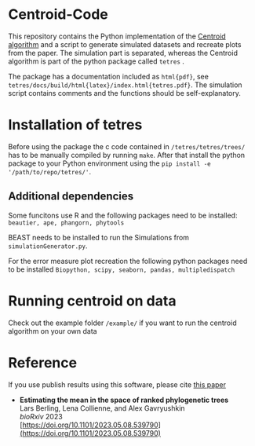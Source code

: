 # Centroid-Code

This repository contains the Python implementation of the [Centroid algorithm](https://doi.org/10.1101/2023.05.08.539790) and a script to generate simulated datasets and recreate plots from the paper.
The simulation part is separated, whereas the Centroid algorithm is part of the python package called `tetres` .

The package has a documentation included as `html{pdf}`, see `tetres/docs/build/html{latex}/index.html{tetres.pdf}`. 
The simulation script contains comments and the functions should be self-explanatory.


# Installation of tetres

Before using the package the c code contained in `/tetres/tetres/trees/` has to be manually compiled by running `make`.
After that install the python package to your Python environment using the `pip install -e '/path/to/repo/tetres/'`.

## Additional dependencies

Some funcitons use R and the following packages need to be installed:
`
beautier,
ape,
phangorn,
phytools
`

BEAST needs to be installed to run the Simulations from `simulationGenerator.py`.

For the error measure plot recreation the following python packages need to be installed
`
Biopython,
scipy,
seaborn,
pandas,
multipledispatch
`


# Running centroid on data

Check out the example folder `/example/` if you want to run the centroid algorithm on your own data


# Reference

If you use publish results using this software, please cite [this paper](https://doi.org/10.1101/2023.05.08.539790)
- **Estimating the mean in the space of ranked phylogenetic trees**<br>
   Lars Berling, Lena Collienne, and Alex Gavryushkin<br>
  *bioRxiv* 2023<br>
  [https://doi.org/10.1101/2023.05.08.539790](https://doi.org/10.1101/2023.05.08.539790) 

